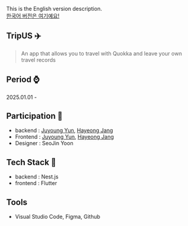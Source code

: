This is the English version description. <br>
[한국어 버전은 여기예요!](./README-ko.md)

## TripUS ✈️  
> An app that allows you to travel with Quokka and leave your own travel records

## Period ⌚ 
2025.01.01 - 

## Participation 🤭
- backend : [Juyoung Yun](https://github.com/juyoung07), [Hayeong Jang](https://github.com/hayeong120)
- Frontend : [Juyoung Yun](https://github.com/juyoung07), [Hayeong Jang](https://github.com/hayeong120)
- Designer : SeoJin Yoon

## Tech Stack 🔨
- backend : Nest.js
- frontend : Flutter

## Tools 
- Visual Studio Code, Figma, Github

<!--
**Here are some ideas to get you started:**

🙋‍♀️ A short introduction - what is your organization all about?
🌈 Contribution guidelines - how can the community get involved?
👩‍💻 Useful resources - where can the community find your docs? Is there anything else the community should know?
🍿 Fun facts - what does your team eat for breakfast?
🧙 Remember, you can do mighty things with the power of [Markdown](https://docs.github.com/github/writing-on-github/getting-started-with-writing-and-formatting-on-github/basic-writing-and-formatting-syntax)
-->
